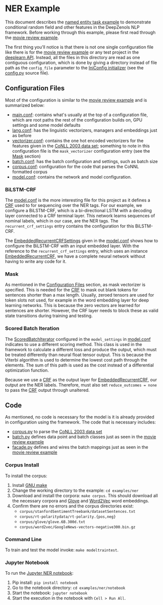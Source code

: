 # NER Example

This document describes the [named entity task example] to demonstrate
conditional random field and other features in the DeepZenols NLP framework.
Before working through this example, please first read through the
[movie review example].

The first thing you'll notice is that there is not one single configuration
file like there is for the [movie review example] or any test project in the
[deeplearn API].  Instead, all the files in this directory are read as one
contiguous configuration, which is done by giving a directory instead of file
path as the `config_file` parameter to the [IniConfig initializer] (see the
[config.py] source file).


## Configuration Files

Most of the configuration is similar to the [movie review example] and is
summarized below:

* [main.conf]: contains what's usually at the top of a configuration file,
  which are root paths the rest of the configuration builds on, GPU settings
  and some model defaults
* [lang.conf]: has the linguistic vectorizers, managers and embeddings just as
  before
* [vectorizer.conf]: contains the one hot encoded vectorizers for the features
  given in the [CoNLL 2003 data set]; something to note in this configuration
  file is the `mask_vectorizer` configuration entry (see the [Mask](#mask)
  section)
* [batch.conf]: has the batch configuration and settings, such as batch size
* [corpus.conf]: configuration for the code that parses the CoNNL formatted
  corpus
* [model.conf]: contains the network and model configuration.


### BiLSTM-CRF

The [model.conf] is the more interesting file for this project as it defines
a [CRF] used to for sequencing over the NER tags.  For our example, we
configure a BiLSTM-CRF, which is a bi-directional LSTM with a decoding layer
connected to a CRF terminal layer.  This network learns sequences of nominal
labels, which in our case, are the NER tags.  The `recurrent_crf_settings`
entry contains the configuration for this BiLSTM-CRF.

The [EmbeddedRecurrentCRFSettings] given in the [model.conf] shows how
to configure the BiLSTM-CRF with an input embedded layer.  With the reference
to the `recurrent_crf_settings` entry, which uses an instance
[EmbeddedRecurrentCRF], we have a complete neural network without having
to write any code for it.


### Mask

As mentioned in the [Configuration Files](#configuration-files) section, as
mask vectorizer is specified.  This is needed for the [CRF] to mask out blank
tokens for sentences shorter than a max length.  Usually, zeroed tensors are
used for token slots not used, for example in the word embedding layer for deep
learning networks.  This is because the zero vectors are learned for sentences
are shorter.  However, the CRF layer needs to block these as valid state
transitions during training and testing.


### Scored Batch Iteration

The [ScoredBatchIterator] configured in the `model_settings` in [model.conf]
indicates to use a different scoring method.  This class is used in the
framework to calculate a different loss and produce the output, which must be
treated differently than neural float tensor output.  This is because the
Viterbi algorithm is used to determine the lowest cost path through the
elements.  The sum of this path is used as the cost instead of a differential
optimization function.

Because we use a [CRF] as the output layer for [EmbeddedRecurrentCRF], our
output are the NER labels.  Therefore, must also set `reduce_outcomes = none`
to pass the [CRF] output through unaltered.


## Code

As mentioned, no code is necessary for the model is it is already provided in
configuration using the framework.  The code that is necessary includes:
* [corpus.py] to parse the [CoNLL 2003 data set]
* [batch.py] defines data point and batch classes just as seen in the [movie
  review example]
* [facade.py] defines and wires the batch mappings just as seen in the [movie
  review example]


### Corpus Install

To install the corpus:
1. Install [GNU make](https://www.gnu.org/software/make/)
1. Change the working directory to the example: `cd examples/ner`
1. Download and install the corpora: `make corpus`.  This should download all
   the necessary corpora and [Glove] and [Word2Vec] word embeddings.
1. Confirm there are no errors and the corpus directories exist:
   * `corpus/stanfordSentimentTreebank/datasetSentences.txt`
   * `corpus/rt-polaritydata/rt-polarity.{pos,neg}`
   * `corpus/glove/glove.6B.300d.txt`
   * `corpus/word2vec/GoogleNews-vectors-negative300.bin.gz`


### Command Line

To train and test the model invoke: `make modeltraintest`.


### Jupyter Notebook

To run the [Jupyter NER notebook]:
1. Pip install: `pip install notebook`
1. Go to the notebook directory: `cd examples/ner/notebook`
1. Start the notebook: `jupyter notebook`
1. Start the execution in the notebook with `Cell > Run All`.


<!-- links -->

[Glove]: https://nlp.stanford.edu/projects/glove/
[Word2Vec]: https://code.google.com/archive/p/word2vec/
[CoNLL 2003 data set]: https://www.clips.uantwerpen.be/conll2003/ner/

[named entity task example]: https://github.com/plandes/deepnlp/blob/master/example/ner
[movie review example]: movie-example.html

[deeplearn API]: https://plandes.github.io/deeplearn/index.html
[config.py]: https://github.com/plandes/deepnlp/blob/master/example/ner/src/ner/config.py
[corpus.py]: https://github.com/plandes/deepnlp/blob/master/example/ner/src/ner/corpus.py
[batch.py]: https://github.com/plandes/deepnlp/blob/master/example/ner/src/ner/batch.py
[facade.py]: https://github.com/plandes/deepnlp/blob/master/example/ner/src/ner/facade.py

[batch.conf]: https://github.com/plandes/deepnlp/blob/master/example/ner/resources/conf/batch.conf
[model.conf]: https://github.com/plandes/deepnlp/blob/master/example/ner/resources/conf/model.conf
[vectorizer.conf]: https://github.com/plandes/deepnlp/blob/master/example/ner/resources/conf/vectorizer.conf
[main.conf]: https://github.com/plandes/deepnlp/blob/master/example/ner/resources/conf/main.conf
[lang.conf]: https://github.com/plandes/deepnlp/blob/master/example/ner/resources/conf/lang.conf
[corpus.conf]: https://github.com/plandes/deepnlp/blob/master/example/ner/resources/conf/corpus.conf

[Jupyter NER notebook]: https://github.com/plandes/deepnlp/blob/master/example/ner/notebook/ner.ipynb

[ExtendedInterpolationEnvConfig]: https://plandes.github.io/util/api/zensols.config.html#zensols.config.iniconfig.ExtendedInterpolationEnvConfig
[IniConfig initializer]: https://plandes.github.io/util/api/zensols.config.html#zensols.config.iniconfig.IniConfig.__init__
[CRF]: https://plandes.github.io/deeplearn/api/zensols.deeplearn.layer.html#zensols.deeplearn.layer.crf.CRF
[ScoredBatchIterator]: https://plandes.github.io/deeplearn/api/zensols.deeplearn.model.html#zensols.deeplearn.model.batchiter.ScoredBatchIterator
[EmbeddedRecurrentCRFSettings]: ../api/zensols.deepnlp.layer.html#zensols.deepnlp.layer.embrecurcrf.EmbeddedRecurrentCRFSettings
[EmbeddedRecurrentCRF]: ../api/zensols.deepnlp.layer.html#zensols.deepnlp.layer.embrecurcrf.EmbeddedRecurrentCRF
